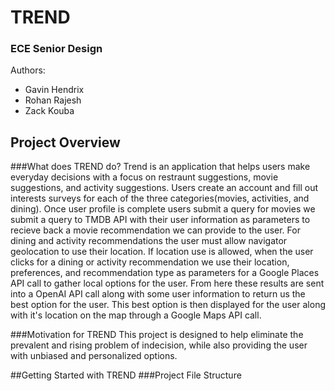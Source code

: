 # TREND
### ECE Senior Design

Authors:
- Gavin Hendrix
- Rohan Rajesh
- Zack Kouba

## Project Overview
###What does TREND do?
Trend is an application that helps users make everyday decisions with a focus on restraunt suggestions, movie suggestions, and activity suggestions. Users create an account and fill out interests surveys for each of the three categories(movies, activities, and dining). Once user profile is complete users submit a query for movies we submit a query to TMDB API with their user information as parameters to recieve back a movie recommendation we can provide to the user. For dining and activity recommendations the user must allow navigator geolocation to use their location. If location use is allowed, when the user clicks for a dining or activity recommendation we use their location, preferences, and recommendation type as parameters for a Google Places API call to gather local options for the user. From here these results are sent into a OpenAI API call along with some user information to return us the best option for the user. This best option is then displayed for the user along with it's location on the map through a Google Maps API call. 

###Motivation for TREND
This project is designed to help eliminate the prevalent and rising problem of indecision, while also providing the user with unbiased and personalized options. 

##Getting Started with TREND
###Project File Structure
